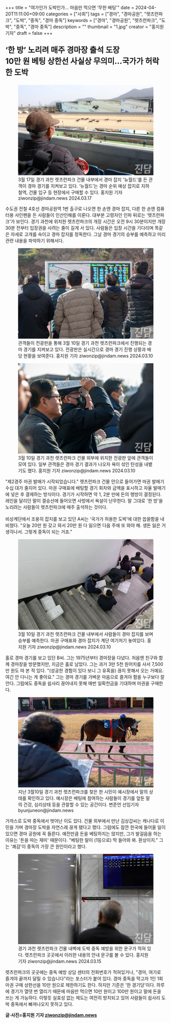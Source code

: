 +++
title = "여가인가 도박인가... 마음만 먹으면 ‘무한 배팅'"
date = 2024-04-20T11:11:00+09:00
categories = ["사회"]
tags = ["경마", "경마공원", "렛츠런파크", "도박", "중독", "경마 중독"]
keywords = ["경마", "경마공원", "렛츠런파크", "도박", "중독", "경마 중독"]
description = ""
thumbnail = "1.jpg"
creator = "홍지원 기자"
draft = false
+++

<p style="font-size:24px; font-weight: bold;">‘한 방’ 노리려 매주 경마장 출석 도장<br> 10만 원 베팅 상한선 사실상 무의미...국가가 허락한 도박</p>  


<figure>
  <img src="1.jpg" alt="no image" />
  <figcaption>3월 17일 경기 과천 렛츠런파크 건물 내부에서 경마 잡지 '뉴월드'를 든 관객이 경마 경기를 지켜보고 있다. ‘뉴월드’는 경마 순위 예상 잡지로 지하철역, 건물 입구 등 현장에서 구매할 수 있다. 홍지원 기자 ziwonzip@jindam.news 2024.03.17</figcaption>
</figure>

수도권 전철 4호선 경마공원역 1번 출구로 나오면 한 손엔 경마 잡지, 다른 한 손엔 컴퓨터용 사인펜을 든 사람들이 인산인해를 이룬다. 대부분 고령자인 인파 뒤로는 ‘렛츠런파크’가 보인다. 경기 과천에 위치한 렛츠런파크의 개장 시간은 오전 9시 30분이지만 개장 30분 전부터 입장권을 사려는 줄이 길게 서 있다. 사람들은 입장 시간을 기다리며 똑같은 자세로 고개를 숙이고 경마 잡지를 정독한다. 그날 경마 경기의 승부를 예측하고 미리 관련 내용을 파악하기 위해서다.

<figure>
  <img src="2.jpg" alt="no image" />
  <figcaption>관객들이 전광판을 통해 3월 10일 경기 과천 렛츠런파크에서 진행되는 경마 경기를 지켜보고 있다. 전광판은 실시간으로 경마 경기 진행 상황과 배당 현황을 보여준다. 홍지원 기자 ziwonzip@jindam.news 2024.03.10</figcaption>
</figure>

<figure>
  <img src="3.jpg" alt="no image" />
  <figcaption>3월 10일 경기 과천 렛츠런파크 건물 외부에 위치한 전광판 앞에 관객들이 모여 있다. 일부 관객들은 경마 경기 결과가 나오자 욕이 섞인 탄성을 내뱉기도 했다. 홍지원 기자 ziwonzip@jindam.news 2024.03.10</figcaption>
</figure>

"제2경주 마권 발매가 시작되었습니다." 렛츠런파크 건물 안으로 들어가면 마권 발매기 수십 대가 줄지어 있다. 마권 구매표에 배팅할 경기 회차와 금액을 표시하고 자율 발매기에 넣은 후 결제하는 방식이다. 경기가 시작하면 약 1, 2분 만에 돈의 행방이 결정된다. 레인을 달리던 말이 결승선에 들어오면 사방에서 욕설이 난무한다. 말 그대로 '한 방'을 노리려는 사람들이 렛츠런파크에 매주 출석하는 것이다.<br>
<br>
비상계단에서 조용히 잡지를 보고 있던 A씨는 ‘국가가 허용한 도박’에 대한 씁쓸함을 내비쳤다. "오늘 20만 원 갖고 와서 20만 원 다 잃으면 다음 주에 또 와야 해. 생돈 잃은 거 생각나서. 그렇게 중독이 되는 거죠."

<figure>
  <img src="4.jpg" alt="no image" />
  <figcaption>3월 10일 경기 과천 렛츠런파크 건물 내부에서 사람들이 경마 잡지를 보며 승부를 예측한다. 마권 구매표와 경마 잡지가 계단 여기저기 놓여있다. 홍지원 기자 ziwonzip@jindam.news 2024.03.10</figcaption>
</figure>

홀로 경마 경기를 보고 있던 B씨. 그는 1975년부터 경마장을 다녔다. 처음엔 친구와 함께 경마장을 방문했지만, 지금은 홀로 남았다. 그는 과거 3만 5천 원어치를 사서 7,500만 원도 따 본 적 있다. "(성공한 경험이 있다 보니 그 유혹을) 끊지 못해서 오는 거예요. 여긴 안 다니는 게 좋아요." 그는 경마 경기를 가벼운 마음으로 즐겨야 함을 누구보다 잘 안다. 그럼에도 중독을 쉽사리 끊어내지 못해 매번 일확천금을 기대하며 마권을 구매한다.

<figure>
  <img src="5.jpg" alt="no image" />
  <figcaption>지난 3월10일 경기 과천 렛츠런파크를 찾은 한 시민이 예시장에서 말의 상태를 확인하고 있다. 예시장은 배팅에 참여하는 사람들이 경기를 앞둔 말의 건강, 심리상태 등을 관찰할 수 있는 공간이다. 변준언 선임기자 byunjuneon@jindam.news</figcaption>
</figure>

가까스로 도박 중독에서 벗어난 이도 있다. 건물 외부에서 만난 김상갑씨는 캐나다로 이민을 가며 경마장 도박을 자연스레 끊게 됐다고 했다. 그럼에도 잠깐 한국에 들어올 일이 있으면 경마 공원에 꼭 들른다. 예전만큼 돈을 베팅하지는 않지만, 그가 발걸음을 하는 이유는 '돈을 따는 재미' 때문이다. "베팅한 말이 (1등으로) 딱 들어와 봐. 환상이지." 그는 '쾌감'이 중독의 가장 큰 원인이라고 했다.

<figure>
  <img src="6.jpg" alt="no image" />
  <figcaption>경기 과천 렛츠런파크 건물 내벽에 도박 중독 예방을 위한 문구가 적혀 있다. 렛츠런파크 곳곳에서 이러한 내용의 안내 문구를 볼 수 있다. 홍지원 기자 ziwonzip@jindam.news 2024.03.15</figcaption>
</figure>

렛츠런파크의 곳곳에는 중독 예방 상담 센터의 전화번호가 적혀있거나, "경마, 여가로 즐겨야 끝까지 달릴 수 있습니다"라는 포스터가 붙어 있다. 경마 중독을 막고자 1인 1회 마권 구매 상한선을 10만 원으로 제한하기도 한다. 하지만 기준은 '한 경기당'이다. 하루에 경기가 열댓 번 열리기 때문에 마음만 먹으면 10만 원이고 100만 원이고 말에 돈을 쓰는 게 가능하다. 이렇듯 실효성 없는 제도는 여전히 방치되고 있어 사람들이 쉽사리 도박 중독에서 빠져나오지 못하고 있다.

**글·사진=홍지원 기자 ziwonzip@jindam.news**



